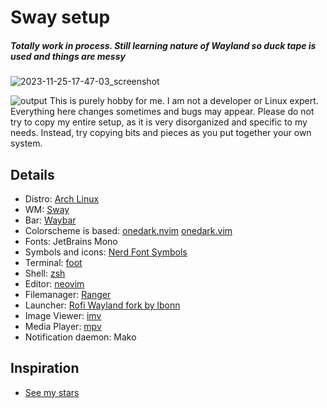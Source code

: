# Sway setup
#####  Totally work in process. Still learning nature of Wayland so duck tape is used and things are messy
![2023-11-25-17-47-03_screenshot](https://github.com/bitterhalt/Sway-Dotfiles/assets/95308907/39e17dc4-a071-4453-87e5-a581aa040634)

![output](https://github.com/bitterhalt/Sway-Dotfiles/assets/95308907/d07b543c-7908-4621-8454-44a2480ae36f)
This is purely hobby for me. I am not a developer or Linux expert. Everything here changes sometimes and bugs may appear.
Please do not try to copy my entire setup, as it is very disorganized and specific to my needs. Instead, try copying bits and pieces as you put together your own system. 

## Details
- Distro: [Arch Linux](https://archlinux.org/)
 - WM: [Sway](https://github.com/swaywm/sway)
 - Bar: [Waybar](https://github.com/Alexays/Waybar)
- Colorscheme is based: [onedark.nvim](https://github.com/navarasu/onedark.nvim) [onedark.vim](https://github.com/joshdick/onedark.vim)
- Fonts: JetBrains Mono
- Symbols and icons: [Nerd Font Symbols](https://archlinux.org/packages/extra/any/ttf-nerd-fonts-symbols/) 
- Terminal: [foot](https://codeberg.org/dnkl/foot)
 - Shell: [zsh](https://www.zsh.org/)
 - Editor: [neovim](https://neovim.io/)
 - Filemanager: [Ranger](https://github.com/ranger/ranger)
 - Launcher: [Rofi Wayland fork by lbonn](https://github.com/lbonn/rofi)
 - Image Viewer: [imv](nsxiv)
- Media Player: [mpv](https://mpv.io/)
- Notification daemon: Mako

## Inspiration 
- [See my stars](https://github.com/bitterhalt?tab=stars) 

